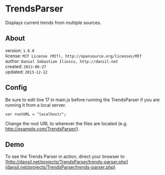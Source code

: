 TrendsParser
============

Displays current trends from multiple sources.

About
------------------

version: `1.0.0`  
license: `MIT License (MIT), http://opensource.org/licenses/MIT`  
author: `Daniel Sebastian Iliescu, http://dansil.net`  
created: `2013-08-27`  
updated: `2013-12-12`

Config
------

Be sure to edit line 17 in main.js before running the TrendsParser if you are running it from a local server.

    var rootURL = "localhost/";

Change the root URL to wherever the files are located (e.g. http://example.com/TrendsParser/).

Demo
------------------

To see the Trends Parser in action, direct your browser to [http://dansil.net/projects/TrendsParser/trends-parser.php](dansil.net/projects/TrendsParser/trends-parser.php)
